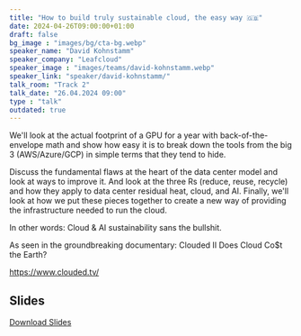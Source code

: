 ```yaml
---
title: "How to build truly sustainable cloud, the easy way 🇬🇧"
date: 2024-04-26T09:00:00+01:00
draft: false
bg_image : "images/bg/cta-bg.webp"
speaker_name: "David Kohnstamm"
speaker_company: "Leafcloud"
speaker_image : "images/teams/david-kohnstamm.webp"
speaker_link: "speaker/david-kohnstamm/"
talk_room: "Track 2"
talk_date: "26.04.2024 09:00"
type : "talk"
outdated: true
---
```


We'll look at the actual footprint of a GPU for a year with back-of-the-envelope math and show how
easy it is to break down the tools from the big 3 (AWS/Azure/GCP) in simple terms that they tend to
hide. 

Discuss the fundamental flaws at the heart of the data center model and look at ways to improve
it. And look at the three Rs (reduce, reuse, recycle) and how they apply to data center residual heat,
cloud, and AI. Finally, we'll look at how we put these pieces together to create a new way of providing
the infrastructure needed to run the cloud.

In other words: Cloud & AI sustainability sans the bullshit.

As seen in the groundbreaking documentary: Clouded II Does Cloud Co$t the Earth?

https://www.clouded.tv/

## Slides

[<i class='tf-ion-android-download'></i> Download Slides](/files/slides/David-Kohnstamm-simplifying-waste-heat-utilization-in-cloud-computing.pdf)